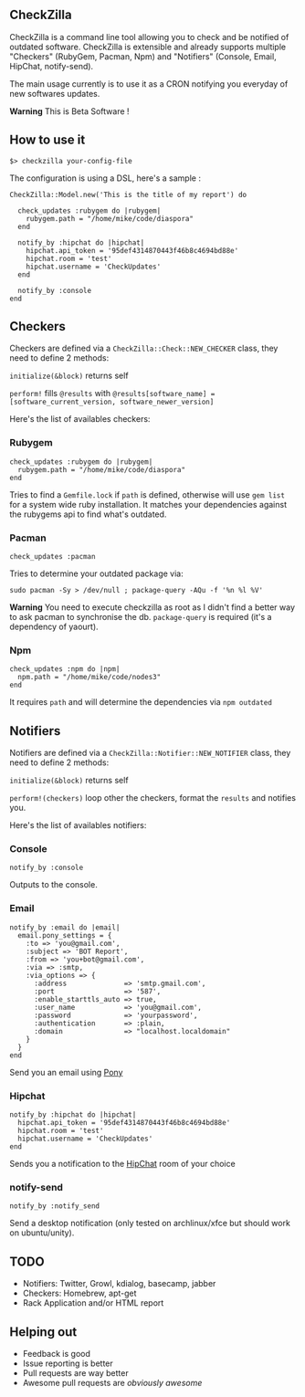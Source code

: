 ## CheckZilla

CheckZilla is a command line tool allowing you to check and be notified of outdated software.
CheckZilla is extensible and already supports multiple "Checkers" (RubyGem, Pacman, Npm) and "Notifiers" (Console, Email, HipChat, notify-send).

The main usage currently is to use it as a CRON notifying you everyday of new softwares updates.

**Warning** This is Beta Software !

## How to use it

```
$> checkzilla your-config-file
```

The configuration is using a DSL, here's a sample :

```
CheckZilla::Model.new('This is the title of my report') do

  check_updates :rubygem do |rubygem|
    rubygem.path = "/home/mike/code/diaspora"
  end

  notify_by :hipchat do |hipchat|
    hipchat.api_token = '95def4314870443f46b8c4694bd88e'
    hipchat.room = 'test'
    hipchat.username = 'CheckUpdates'
  end

  notify_by :console
end
```

## Checkers

Checkers are defined via a `CheckZilla::Check::NEW_CHECKER` class, they need to define 2 methods:

`initialize(&block)` returns self

`perform!` fills `@results` with `@results[software_name] = [software_current_version, software_newer_version]`

Here's the list of availables checkers:

### Rubygem

```
check_updates :rubygem do |rubygem|
  rubygem.path = "/home/mike/code/diaspora"
end
```

Tries to find a `Gemfile.lock` if `path` is defined, otherwise will use `gem list` for a system wide ruby installation. It matches your dependencies against the rubygems api to find what's outdated.
  
### Pacman

```
check_updates :pacman
```

Tries to determine your outdated package via:

`sudo pacman -Sy > /dev/null ; package-query -AQu -f '%n %l %V'`

**Warning** You need to execute checkzilla as root as I didn't find a better way to ask pacman to synchronise the db. `package-query` is required (it's a dependency of yaourt).

### Npm

```
check_updates :npm do |npm|
  npm.path = "/home/mike/code/nodes3"
end
```

It requires `path` and will determine the dependencies via `npm outdated`

## Notifiers

Notifiers are defined via a `CheckZilla::Notifier::NEW_NOTIFIER` class, they need to define 2 methods:

`initialize(&block)` returns self

`perform!(checkers)` loop other the checkers, format the `results` and notifies you.

Here's the list of availables notifiers:

### Console

```
notify_by :console
```

Outputs to the console.

### Email

```
notify_by :email do |email|
  email.pony_settings = {
    :to => 'you@gmail.com',
    :subject => 'BOT Report',
    :from => 'you+bot@gmail.com',
    :via => :smtp,
    :via_options => {
      :address              => 'smtp.gmail.com',
      :port                 => '587',
      :enable_starttls_auto => true,
      :user_name            => 'you@gmail.com',
      :password             => 'yourpassword',
      :authentication       => :plain,
      :domain               => "localhost.localdomain"
    }
  }
end
```

Send you an email using [Pony](https://github.com/benprew/pony)

### Hipchat

```
notify_by :hipchat do |hipchat|
  hipchat.api_token = '95def4314870443f46b8c4694bd88e'
  hipchat.room = 'test'
  hipchat.username = 'CheckUpdates'
end
```

Sends you a notification to the [HipChat](http://hipchat.com) room of your choice

### notify-send

```
notify_by :notify_send
```

Send a desktop notification (only tested on archlinux/xfce but should work on ubuntu/unity).

## TODO

- Notifiers: Twitter, Growl, kdialog, basecamp, jabber
- Checkers: Homebrew, apt-get
- Rack Application and/or HTML report

## Helping out

* Feedback is good
* Issue reporting is better
* Pull requests are way better
* Awesome pull requests are *obviously awesome*